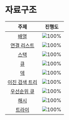 # 자료구조

 주제 | 진행도 |
 :--: | :--: |
[배열](/자료구조/array.md) | ![100%](https://progress-bar.dev/8/?scale=8&title=progress&width=500&color=babaca&suffix=/8) |
[연결 리스트](/자료구조/linkedlist.md) | ![100%](https://progress-bar.dev/3/?scale=3&title=progress&width=500&color=babaca&suffix=/3) |
[스택](/자료구조/stack.md) | ![100%](https://progress-bar.dev/6/?scale=8&title=progress&width=500&color=babaca&suffix=/8) |
[큐](/자료구조/queue.md) | ![100%](https://progress-bar.dev/2/?scale=3&title=progress&width=500&color=babaca&suffix=/3) |
[덱](/자료구조/deque.md) | ![100%](https://progress-bar.dev/0/?scale=4&title=progress&width=500&color=babaca&suffix=/4) |
[이진 검색 트리](/자료구조/BinarySearchTree.md) | ![100%](https://progress-bar.dev/0/?scale=7&title=progress&width=500&color=babaca&suffix=/7) |
[우선순위 큐](/자료구조/Priority_Queue.md) | ![100%](https://progress-bar.dev/0/?scale=8&title=progress&width=500&color=babaca&suffix=/8) |
[해시](/자료구조/Hash.md) | ![100%](https://progress-bar.dev/0/?scale=10&title=progress&width=500&color=babaca&suffix=/10) |
[트라이](/자료구조/Trie.md) | ![100%](https://progress-bar.dev/0/?scale=10&title=progress&width=500&color=babaca&suffix=/10) |
